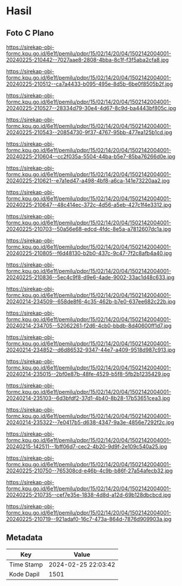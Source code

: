 # Hasil

## Foto C Plano

https://sirekap-obj-formc.kpu.go.id/6e1f/pemilu/pdpr/15/02/14/20/04/1502142004001-20240225-210442--7027aae8-2808-4bba-8c1f-f3f5aba2cfa8.jpg

https://sirekap-obj-formc.kpu.go.id/6e1f/pemilu/pdpr/15/02/14/20/04/1502142004001-20240225-210512--ca7a4433-b095-495e-8d5b-6be0f8505b2f.jpg

https://sirekap-obj-formc.kpu.go.id/6e1f/pemilu/pdpr/15/02/14/20/04/1502142004001-20240225-210527--28334d79-30e4-4d67-8c9d-ba4443bf805c.jpg

https://sirekap-obj-formc.kpu.go.id/6e1f/pemilu/pdpr/15/02/14/20/04/1502142004001-20240225-210543--20854730-9f37-4767-95bb-477ea125b1cd.jpg

https://sirekap-obj-formc.kpu.go.id/6e1f/pemilu/pdpr/15/02/14/20/04/1502142004001-20240225-210604--cc2f035a-5504-44ba-b5e7-85ba76266d0e.jpg

https://sirekap-obj-formc.kpu.go.id/6e1f/pemilu/pdpr/15/02/14/20/04/1502142004001-20240225-210621--e7a1ed47-a498-4bf8-a6ca-141e73220aa2.jpg

https://sirekap-obj-formc.kpu.go.id/6e1f/pemilu/pdpr/15/02/14/20/04/1502142004001-20240225-210647--48c414ec-372c-4d56-a5eb-427c1f4e3312.jpg

https://sirekap-obj-formc.kpu.go.id/6e1f/pemilu/pdpr/15/02/14/20/04/1502142004001-20240225-210703--50a56e68-edcd-4fdc-8e5a-a7812607dc1a.jpg

https://sirekap-obj-formc.kpu.go.id/6e1f/pemilu/pdpr/15/02/14/20/04/1502142004001-20240225-210805--f6d48130-b2b0-437c-9c47-7f2c8afb4a40.jpg

https://sirekap-obj-formc.kpu.go.id/6e1f/pemilu/pdpr/15/02/14/20/04/1502142004001-20240225-210836--5ec4c9f8-d9e6-4ade-9002-33ac1d48c633.jpg

https://sirekap-obj-formc.kpu.go.id/6e1f/pemilu/pdpr/15/02/14/20/04/1502142004001-20240214-234509--658de8f6-4c35-462b-b7e0-637ee682c22b.jpg

https://sirekap-obj-formc.kpu.go.id/6e1f/pemilu/pdpr/15/02/14/20/04/1502142004001-20240214-234705--52062261-f2d6-4cb0-bbdb-8d40600ff1d7.jpg

https://sirekap-obj-formc.kpu.go.id/6e1f/pemilu/pdpr/15/02/14/20/04/1502142004001-20240214-234852--d6d86532-9347-44e7-a409-9518d987c913.jpg

https://sirekap-obj-formc.kpu.go.id/6e1f/pemilu/pdpr/15/02/14/20/04/1502142004001-20240214-235015--2bf0e87b-48fe-4529-b5f8-5fb2b1235429.jpg

https://sirekap-obj-formc.kpu.go.id/6e1f/pemilu/pdpr/15/02/14/20/04/1502142004001-20240214-235103--6d3bfdf2-37d1-4b40-8b28-17b53651cea3.jpg

https://sirekap-obj-formc.kpu.go.id/6e1f/pemilu/pdpr/15/02/14/20/04/1502142004001-20240214-235322--7e0417b5-d638-4347-9a3e-4856e7292f2c.jpg

https://sirekap-obj-formc.kpu.go.id/6e1f/pemilu/pdpr/15/02/14/20/04/1502142004001-20240215-142511--1bff06d7-cec2-4b20-9d9f-2e109c540a25.jpg

https://sirekap-obj-formc.kpu.go.id/6e1f/pemilu/pdpr/15/02/14/20/04/1502142004001-20240225-210750--765308cd-e46b-4c9b-b86f-27a54afecb32.jpg

https://sirekap-obj-formc.kpu.go.id/6e1f/pemilu/pdpr/15/02/14/20/04/1502142004001-20240225-210735--cef7e35e-1838-4d8d-a12d-69b128dbcbcd.jpg

https://sirekap-obj-formc.kpu.go.id/6e1f/pemilu/pdpr/15/02/14/20/04/1502142004001-20240225-210719--921adaf0-16c7-473a-864d-7876d909903a.jpg


## Metadata

| Key        | Value               |
| ---------- | ------------------- |
| Time Stamp | 2024-02-25 22:03:42 |
| Kode Dapil | 1501                |



